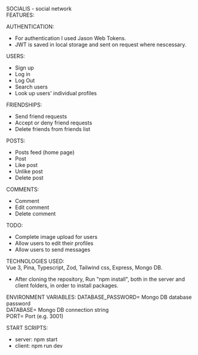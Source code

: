SOCIALIS - social network  
FEATURES:

AUTHENTICATION:

- For authentication I used Jason Web Tokens.
- JWT is saved in local storage and sent on request where nescessary.

USERS:

- Sign up
- Log in
- Log Out
- Search users
- Look up users' individual profiles

FRIENDSHIPS:

- Send friend requests
- Accept or deny friend requests
- Delete friends from friends list

POSTS:

- Posts feed (home page)
- Post
- Like post
- Unlike post
- Delete post

COMMENTS:

- Comment
- Edit comment
- Delete comment

TODO:

- Complete image upload for users
- Allow users to edit their profiles
- Allow users to send messages

TECHNOLOGIES USED:  
Vue 3, Pina, Typescript, Zod, Tailwind css, Express, Mongo DB.

- After cloning the repository, Run "npm install", both in the server and client folders, in order to install packages.

ENVIRONMENT VARIABLES:
DATABASE_PASSWORD= Mongo DB database password  
DATABASE= Mongo DB connection string  
PORT= Port (e.g. 3001)

START SCRIPTS:

- server: npm start
- client: npm run dev
